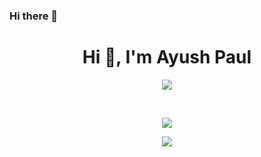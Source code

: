 ### Hi there 👋
<h1 align="center">Hi 👋, I'm Ayush Paul</h1>
<p align="center"><img src="https://github-readme-stats.vercel.app/api?username=AyushPaul&show_icons=true&theme=radical"></p>
<br>
<p align="center"><img src="https://github-readme-stats.vercel.app/api/top-langs/?username=AyushPaul&layout=compact"></p>
<p align="center"><img src="https://holopin.io/@ayush_paul"></p>
<!--
**AyushPaul/AyushPaul** is a ✨ _special_ ✨ repository because its `README.md` (this file) appears on your GitHub profile.

Here are some ideas to get you started:

- 🔭 I’m currently working on ...
- 🌱 I’m currently learning ...
- 👯 I’m looking to collaborate on ...
- 🤔 I’m looking for help with ...
- 💬 Ask me about ...
- 📫 How to reach me: ...
- 😄 Pronouns: ...
- ⚡ Fun fact: ...
-->
